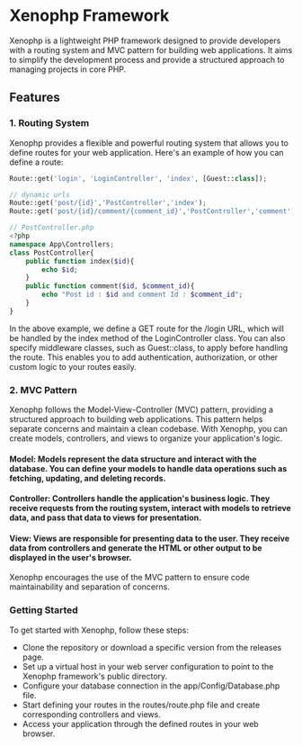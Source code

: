 # Xenophp Framework

Xenophp is a lightweight PHP framework designed to provide developers with a routing system and MVC pattern for building web applications. It aims to simplify the development process and provide a structured approach to managing projects in core PHP.

## Features

### 1. Routing System

Xenophp provides a flexible and powerful routing system that allows you to define routes for your web application. Here's an example of how you can define a route:

```php
Route::get('login', 'LoginController', 'index', [Guest::class]);

// dynamic urls
Route::get('post/{id}','PostController','index');
Route::get('post/{id}/comment/{comment_id}','PostController','comment');

// PostController.php
<?php
namespace App\Controllers;
class PostController{
    public function index($id){
        echo $id;
    }
    public function comment($id, $comment_id){
        echo "Post id : $id and comment Id : $comment_id";
    }
}
```

In the above example, we define a GET route for the /login URL, which will be handled by the index method of the LoginController class. You can also specify middleware classes, such as Guest::class, to apply before handling the route. This enables you to add authentication, authorization, or other custom logic to your routes easily.

###  2. MVC Pattern
Xenophp follows the Model-View-Controller (MVC) pattern, providing a structured approach to building web applications. This pattern helps separate concerns and maintain a clean codebase. With Xenophp, you can create models, controllers, and views to organize your application's logic.

#### Model: Models represent the data structure and interact with the database. You can define your models to handle data operations such as fetching, updating, and deleting records.

#### Controller: Controllers handle the application's business logic. They receive requests from the routing system, interact with models to retrieve data, and pass that data to views for presentation.

#### View: Views are responsible for presenting data to the user. They receive data from controllers and generate the HTML or other output to be displayed in the user's browser.

Xenophp encourages the use of the MVC pattern to ensure code maintainability and separation of concerns.

### Getting Started
To get started with Xenophp, follow these steps:

- Clone the repository or download a specific version from the releases page.
- Set up a virtual host in your web server configuration to point to the Xenophp framework's public directory.
- Configure your database connection in the app/Config/Database.php file.
- Start defining your routes in the routes/route.php file and create corresponding controllers and views.
- Access your application through the defined routes in your web browser.

